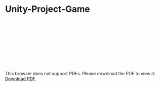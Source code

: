 # Unity-Project-Game

<object data="https://github.com/maciejnalewajka/Unity-Project-Game/blob/master/Dokumentacja%20NinjaCoin.pdf" type="application/pdf" width="700px" height="700px">
    <embed src="https://github.com/maciejnalewajka/Unity-Project-Game/blob/master/Dokumentacja%20NinjaCoin.pdf">
        <p>This browser does not support PDFs. Please download the PDF to view it: <a href="https://github.com/maciejnalewajka/Unity-Project-Game/blob/master/Dokumentacja%20NinjaCoin.pdf">Download PDF</a>.</p>
    </embed>
</object>
